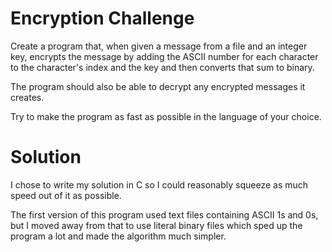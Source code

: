 # Encryption Challenge

Create a program that, when given a message from a file and an integer key, encrypts the message by adding the ASCII number for each character to the character's index and the key and then converts that sum to binary.

The program should also be able to decrypt any encrypted messages it creates.

Try to make the program as fast as possible in the language of your choice.

# Solution

I chose to write my solution in C so I could reasonably squeeze as much speed out of it as possible.

The first version of this program used text files containing ASCII 1s and 0s, but I moved away from that to use literal binary files which sped up the program a lot and made the algorithm much simpler.
